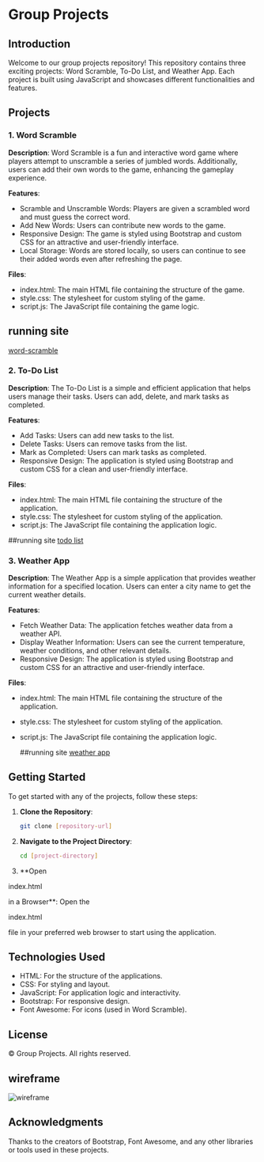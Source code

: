 # Group Projects

## Introduction

Welcome to our group projects repository! This repository contains three exciting projects: Word Scramble, To-Do List, and Weather App. Each project is built using JavaScript and showcases different functionalities and features.

## Projects

### 1. Word Scramble

**Description**: Word Scramble is a fun and interactive word game where players attempt to unscramble a series of jumbled words. Additionally, users can add their own words to the game, enhancing the gameplay experience.

**Features**:
- Scramble and Unscramble Words: Players are given a scrambled word and must guess the correct word.
- Add New Words: Users can contribute new words to the game.
- Responsive Design: The game is styled using Bootstrap and custom CSS for an attractive and user-friendly interface.
- Local Storage: Words are stored locally, so users can continue to see their added words even after refreshing the page.

**Files**:
- index.html: The main HTML file containing the structure of the game.
- style.css: The stylesheet for custom styling of the game.
- script.js: The JavaScript file containing the game logic.

## running site
[word-scramble](https://newworldhost.github.io/hackathon/jj/index.html)

### 2. To-Do List

**Description**: The To-Do List is a simple and efficient application that helps users manage their tasks. Users can add, delete, and mark tasks as completed.

**Features**:
- Add Tasks: Users can add new tasks to the list.
- Delete Tasks: Users can remove tasks from the list.
- Mark as Completed: Users can mark tasks as completed.
- Responsive Design: The application is styled using Bootstrap and custom CSS for a clean and user-friendly interface.

**Files**:
- index.html: The main HTML file containing the structure of the application.
- style.css: The stylesheet for custom styling of the application.
- script.js: The JavaScript file containing the application logic.

  
##running site
[todo list](https://newworldhost.github.io/hackathon/kabs/index.html)

### 3. Weather App

**Description**: The Weather App is a simple application that provides weather information for a specified location. Users can enter a city name to get the current weather details.

**Features**:
- Fetch Weather Data: The application fetches weather data from a weather API.
- Display Weather Information: Users can see the current temperature, weather conditions, and other relevant details.
- Responsive Design: The application is styled using Bootstrap and custom CSS for an attractive and user-friendly interface.

**Files**:
- index.html: The main HTML file containing the structure of the application.
- style.css: The stylesheet for custom styling of the application.
- script.js: The JavaScript file containing the application logic.

  
  ##running site
  [weather app](https://newworldhost.github.io/hackathon/jack/index.html)

## Getting Started

To get started with any of the projects, follow these steps:

1. **Clone the Repository**:
   ```sh
   git clone [repository-url]
   ```

2. **Navigate to the Project Directory**:
   ```sh
   cd [project-directory]
   ```

3. **Open 

index.html

 in a Browser**:
   Open the 

index.html

 file in your preferred web browser to start using the application.

## Technologies Used

- HTML: For the structure of the applications.
- CSS: For styling and layout.
- JavaScript: For application logic and interactivity.
- Bootstrap: For responsive design.
- Font Awesome: For icons (used in Word Scramble).

## License

© Group Projects. All rights reserved.

## wireframe
![wireframe](https://i.postimg.cc/CKkh4mct/wireframe-main.png)

## Acknowledgments

Thanks to the creators of Bootstrap, Font Awesome, and any other libraries or tools used in these projects.

